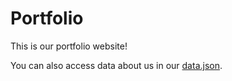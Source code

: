 # Portfolio

This is our portfolio website!

You can also access data about us in our [data.json](https://raw.githubusercontent.com/lads-hackathon/website/main/data.json).